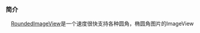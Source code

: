 ### 简介
　[RoundedImageView][1]是一个速度很快支持各种圆角，椭圆角图片的ImageView


  [1]: https://github.com/vinc3m1/RoundedImageView